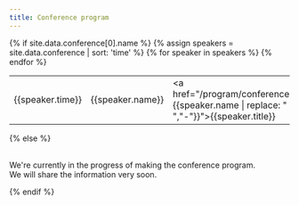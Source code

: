 ```yaml
---
title: Conference program
---
```


<div class="keynote-full">

{% if site.data.conference[0].name %}
	{% assign speakers = site.data.conference | sort: 'time' %}
	<table>
	{% for speaker in speakers %}
	  <tr>
	    <td>{{speaker.time}}</td>
	    <td>{{speaker.name}}</td>
	    <td><a href="/program/conference/#{{speaker.name | replace: " ","-"}}">{{speaker.title}}</a></td>
	  </tr>
	{% endfor %}
	</table>
{% else %}
  <p><br>
     We're currently in the progress of making the conference program.<br>
     We will share the information very soon.
  </p>
{% endif %}
</div>
